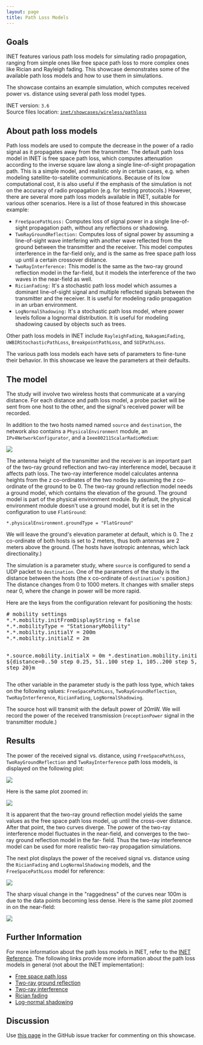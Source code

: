 ```yaml
---
layout: page
title: Path Loss Models
---
```


## Goals

INET features various path loss models for simulating radio propagation, ranging
from simple ones like free space path loss to more complex ones like Rician and
Rayleigh fading. This showcase demonstrates some of the available path loss
models and how to use them in simulations.

The showcase contains an example simulation, which computes received power
vs. distance using several path loss model types.

INET version: `3.6`<br>
Source files location: <a href="https://github.com/inet-framework/inet-showcases/tree/master/wireless/pathloss" target="_blank">`inet/showcases/wireless/pathloss`</a>

## About path loss models

Path loss models are used to compute the decrease in the power of a radio signal
as it propagates away from the transmitter. The default path loss model in INET is
free space path loss, which computes attenuation according to the inverse square
law along a single line-of-sight propagation path. This is a simple model, and
realistic only in certain cases, e.g. when modeling satellite-to-satellite
communications. Because of its low computational cost, it is also useful if the
emphasis of the simulation is not on the accuracy of radio propagation (e.g.
for testing protocols.) However, there are several more path loss models
available in INET, suitable for various other scenarios.
Here is a list of those featured in this showcase example:

- `FreeSpacePathLoss:` Computes loss of signal power in a single line-of-sight
  propagation path, without any reflections or shadowing.
- `TwoRayGroundReflection:` Computes loss of signal power by assuming a
  line-of-sight wave interfering with another wave reflected from the ground
  between the transmitter and the receiver. This model computes interference
  in the far-field only, and is the same as free space path loss up until a
  certain crossover distance.
- `TwoRayInterference:` This model is the same as the two-ray ground reflection
  model in the far-field, but it models the interference of the two waves
  in the near-field as well.
- `RicianFading:` It's a stochastic path loss model which assumes a dominant
  line-of-sight signal and multiple reflected signals between the transmitter
  and the receiver. It is useful for modeling radio propagation in an urban
  environment.
- `LogNormalShadowing:` It's a stochastic path loss model, where power levels
  follow a lognormal distribution. It is useful for modeling shadowing caused
  by objects such as trees.

Other path loss models in INET include `RayleighFading`, `NakagamiFading`,
`UWBIRStochasticPathLoss`, `BreakpointPathLoss`, and `SUIPathLoss`.

The various path loss models each have sets of parameters to fine-tune their
behavior. In this showcase we leave the parameters at their defaults.


## The model

The study will involve two wireless hosts that communicate at a varying
distance. For each distance and path loss model, a probe packet will be sent
from one host to the other, and the signal's received power will be recorded.

In addition to the two hosts named named `source` and `destination`, the network
also contains a `PhysicalEnvironment` module, an `IPv4NetworkConfigurator`, and
a `Ieee80211ScalarRadioMedium`:

<img src="network.png" class="screen" />

<!--TODO: rewrite when the two-ray interference model is modified to use the ground model if there is one-->

The antenna height of the transmitter and the receiver is an important part of
the two-ray ground reflection and two-ray interference model, because it affects path loss.
The two-ray interference model calculates antenna heights from the z co-ordinates
of the two nodes by assuming the z co-ordinate of the ground to be 0.
The two-ray ground reflection model needs a ground model, which contains the elevation
of the ground. The ground model is part of the physical environment module.
By default, the physical environment module doesn't use a ground model, but
it is set in the configuration to use `FlatGround`:

```
*.physicalEnvironment.groundType = "FlatGround"
```

We will leave the ground's elevation parameter at default, which is 0. The z co-ordinate of both hosts is set to 2 meters, thus both antennas are 2 meters
above the ground. (The hosts have isotropic antennas, which lack directionality.)

The simulation is a parameter study, where `source` is configured to
send a UDP packet to `destination`. One of the parameters of the study is the distance between the hosts (the x co-ordinate of `destination's` position.) The distance changes from 0 to 1000 meters. It changes with smaller steps
near 0, where the change in power will be more rapid.

Here are the keys from the configuration relevant for positioning the hosts:

<p><pre class="snippet">
# mobility settings
*.*.mobility.initFromDisplayString = false
*.*.mobilityType = "StationaryMobility"
*.*.mobility.initialY = 200m
*.*.mobility.initialZ = 2m

*.source.mobility.initialX = 0m
*.destination.mobility.initialX = ${distance=0..50 step 0.25, 51..100 step 1, 105..200 step 5, 220..1000 step 20}m
</pre></p>

The other variable in the parameter study is the path loss type, which takes on the
following values: `FreeSpacePathLoss`, `TwoRayGroundReflection`,
`TwoRayInterference`, `RicianFading`, `LogNormalShadowing`.

The source host will transmit with the default power of 20mW. We will record the
power of the received transmission (`receptionPower` signal in the
transmitter module.)

## Results

The power of the received signal vs. distance, using `FreeSpacePathLoss`,
`TwoRayGroundReflection` and `TwoRayInterference` path loss models, 
is displayed on the following plot:

<a href="tworay.svg" target="_blank"><img class="screen" src="tworay.png"></a>

Here is the same plot zoomed in:

<a href="tworay2.svg" target="_blank"><img class="screen" src="tworay2.png"></a>

It is apparent that the two-ray ground reflection model yields the same values as
the free space path loss model, up until the cross-over distance. After that point,
the two curves diverge. The power of the two-ray interference model fluctuates in
the near-field, and converges to the two-ray ground reflection model in the far-
field. Thus the two-ray interference model can be used for more realistic two-ray
propagation simulations.

The next plot displays the power of the received signal vs. distance using the
`RicianFading` and `LogNormalShadowing` models, and the `FreeSpacePathLoss` model
for reference:

<a href="ricianlognormal.svg" target="_blank"><img class="screen" src="ricianlognormal.png"></a>

The sharp visual change in the "raggedness" of the curves near 100m is due to
the data points becoming less dense. Here is the same plot zoomed in on the
near-field:

<a href="ricianlognormal2.svg" target="_blank"><img class="screen" src="ricianlognormal2.png"></a>

## Further Information

For more information about the path loss models in INET, refer to the <a href="https://omnetpp.org/doc/inet/api-current/neddoc/index.html" target="_blank">INET Reference</a>.
The following links provide more information about the path loss models in general (not about the INET implementation):

- <a href="https://en.wikipedia.org/wiki/Free-space_path_loss" target="_blank">Free space path loss</a>
- <a href="https://en.wikipedia.org/wiki/Two-ray_ground-reflection_model" target="_blank">Two-ray ground reflection</a>
- <a href="https://pdfs.semanticscholar.org/a86f/90f1238ccb90181c26335684fd762247408e.pdf" target="_blank">Two-ray interference</a>
- <a href="https://en.wikipedia.org/wiki/Rician_fading" target="_blank">Rician fading</a>
- <a href="https://en.wikipedia.org/wiki/Log-distance_path_loss_model" target="_blank">Log-normal shadowing</a>

## Discussion

Use <a href="https://github.com/inet-framework/inet-showcases/issues/19" target="_blank">this page</a>
in the GitHub issue tracker for commenting on this showcase.

